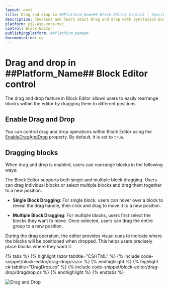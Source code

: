 ```yaml
---
layout: post
title: Drag and drop in ##Platform_Name## Block Editor Control | Syncfusion
description: Checkout and learn about Drag and drop with Syncfusion Essential ##Platform_Name## BlockEditor control, its elements, and more details.
platform: ej2-asp-core-mvc
control: Block Editor
publishingplatform: ##Platform_Name##
documentation: ug
---
```


# Drag and drop in ##Platform_Name## Block Editor control

The drag and drop feature in Block Editor allows users to easily rearrange blocks within the editor by dragging them to different positions.

## Enable Drag and Drop

You can control drag and drop operations within Block Editor using the [EnableDragAndDrop](https://help.syncfusion.com/cr/aspnetmvc-js2/Syncfusion.EJ2.BlockEditor.BlockEditor.html#Syncfusion_EJ2_BlockEditor_BlockEditor_EnableDragAndDrop) property. By default, it is set to `true`.

## Dragging blocks

When drag and drop is enabled, users can rearrange blocks in the following ways:

The Block Editor supports both single and multiple block dragging. Users can drag individual blocks or select multiple blocks and drag them together to a new position.

- **Single Block Dragging**: For single block, users can hover over a block to reveal the drag handle, then click and drag to move it to a new position.

- **Multiple Block Dragging**: For multiple blocks, users first select the blocks they want to move. Once selected, users can drag the entire group to a new position.

During the drag operation, the editor provides visual cues to indicate where the blocks will be positioned when dropped. This helps users precisely place blocks where they want it.

{% tabs %}
{% highlight razor tabtitle="CSHTML" %}
{% include code-snippet/block-editor/drag-drop/razor %}
{% endhighlight %}
{% highlight c# tabtitle="DragDrop.cs" %}
{% include code-snippet/block-editor/drag-drop/dragdrop.cs %}
{% endhighlight %}
{% endtabs %}

![Drag and Drop](images/drag-drop.png)
